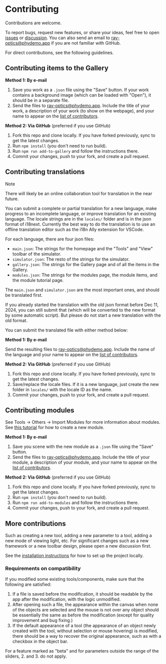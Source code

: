 # Contributing

Contributions are welcome.

To report bugs, request new features, or share your ideas, feel free to open [issues](https://github.com/ricktu288/ray-optics/issues) or [discussion](https://github.com/ricktu288/ray-optics/discussions).  You can also send an email to ray-optics@phydemo.app if you are not familiar with GitHub.

For direct contributions, see the following guidelines.

## Contributing items to the Gallery

**Method 1: By e-mail**

1. Save you work as a `.json` file using the "Save" button. If your work contains a background image (which can be loaded with "Open"), it should be in a separate file.
2. Send the files to ray-optics@phydemo.app. Include the title of your work, a description of your work (to show on the webpage), and your name to appear on the [list of contributors](https://phydemo.app/ray-optics/about).

**Method 2: Via GitHub** (preferred if you use GitHub)

1. Fork this repo and clone locally. If you have forked previously, sync to get the latest changes.
2. Run `npm install` (you don't need to run build).
3. Run `npm run add-to-gallery` and follow the instructions there.
4. Commit your changes, push to your fork, and create a pull request.

## Contributing translations

> [!NOTE]
> There will likely be an online collaboration tool for translation in the near future.

You can submit a complete or partial translation for a new language, make progress to an incomplete language, or improve translation for an existing language. The locale strings are in the `locales/` folder and is in the json format of i18next. Currently the best way to do the translation is to use an offline translation editor such as the i18n Ally extension for VSCode.

For each language, there are four json files:

- `main.json`: The strings for the homepage and the "Tools" and "View" toolbar of the simulator.
- `simulator.json`: The resto of the strings for the simulator.
- `gallery.json`: The strings for the Gallery page and of all the items in the Gallery.
- `modules.json`: The strings for the modules page, the module items, and the module tutorial page.

The `main.json` and `simulator.json` are the most important ones, and should be translated first.

If you already started the translation with the old json format before Dec 11, 2024, you can still submit that (which will be converted to the new format by some automatic script). But please do not start a new translation with the old format.

You can submit the translated file with either method below:

**Method 1: By e-mail**

Send the resulting files to ray-optics@phydemo.app. Include the name of the language and your name to appear on the [list of contributors](https://phydemo.app/ray-optics/about).

**Method 2: Via GitHub** (preferred if you use GitHub)

1. Fork this repo and clone locally. If you have forked previously, sync to get the latest changes.
2. Save/replace the locale files. If it is a new language, just create the new folder in `locales/` with the locale ID as the name.
3. Commit your changes, push to your fork, and create a pull request.

## Contributing modules

See Tools -> Others -> Import Modules for more information about modules. See [this tutorial](https://phydemo.app/ray-optics/modules/tutorial) for how to create a new module.

**Method 1: By e-mail**

1. Save you scene with the new module as a `.json` file using the "Save" button.
2. Send the files to ray-optics@phydemo.app. Include the title of your module, a description of your module, and your name to appear on the [list of contributors](https://phydemo.app/ray-optics/about).

**Method 2: Via GitHub** (preferred if you use GitHub)

1. Fork this repo and clone locally. If you have forked previously, sync to get the latest changes.
2. Run `npm install` (you don't need to run build).
3. Run `npm run add-to-modules` and follow the instructions there.
4. Commit your changes, push to your fork, and create a pull request.

## More contributions

Such as creating a new tool, adding a new parameter to a tool, adding a new mode of viewing light, etc. For significant changes such as a new framework or a new toolbar design, please open a new discussion first.

See the [installation instructions](https://github.com/ricktu288/ray-optics/blob/master/README.md#installation) for how to set up the project locally.

### Requirements on compatibility

If you modified some existing tools/components, make sure that the following are satisfied:

1. If a file is saved before the modification, it should be readable by the app after the modification, with the logic unmodified.
2. After opening such a file, the appearance within the canvas when none of the objects are selected and the mouse is not over any object should be essentially the same as before the modification (except for quality improvement and bug fixing.)
3. If the default appearance of a tool (the appearance of an object newly created with the tool, without selection or mouse hovering) is modified, there should be a way to recover the original appearance, such as with a checkbox in the object bar.

For a feature marked as "beta" and for parameters outside the range of the sliders, 2. and 3. do not apply.
